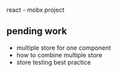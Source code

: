 react - mobx project 

## pending work
- multiple store for one component
- how to combine multiple store
-  store testing best practice